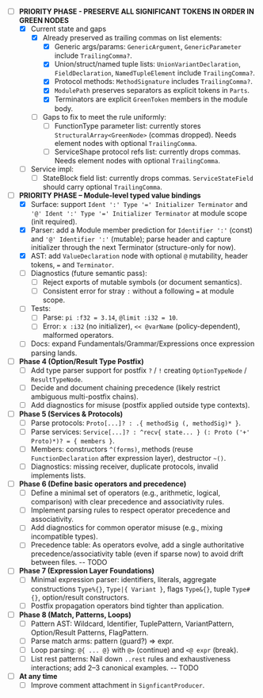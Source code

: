 - [ ] **PRIORITY PHASE - PRESERVE ALL SIGNIFICANT TOKENS IN ORDER IN GREEN NODES**
    - [x] Current state and gaps
        - [x] Already preserved as trailing commas on list elements:
            - [x] Generic args/params: `GenericArgument`, `GenericParameter` include `TrailingComma?`.
            - [x] Union/struct/named tuple lists: `UnionVariantDeclaration`, `FieldDeclaration`, `NamedTupleElement` include `TrailingComma?`.
            - [x] Protocol methods: `MethodSignature` includes `TrailingComma?`.
            - [x] `ModulePath` preserves separators as explicit tokens in `Parts`.
            - [x] Terminators are explicit `GreenToken` members in the module body.
        - [ ] Gaps to fix to meet the rule uniformly:
            - [ ] FunctionType parameter list: currently stores `StructuralArray<GreenNode>` (commas dropped). Needs element nodes with optional `TrailingComma`.
            - [ ] ServiceShape protocol refs list: currently drops commas. Needs element nodes with optional `TrailingComma`.
    - [ ] Service impl:
        - [ ] StateBlock field list: currently drops commas. `ServiceStateField` should carry optional `TrailingComma`.

- [ ] **PRIORITY PHASE – Module-level typed value bindings**
    - [x] Surface: support `Ident ':' Type '=' Initializer Terminator` and `'@' Ident ':' Type '=' Initializer Terminator` at module scope (init required).
    - [x] Parser: add a Module member prediction for `Identifier ':'` (const) and `'@' Identifier ':'` (mutable); parse header and capture initializer through the next Terminator (structure-only for now).
    - [x] AST: add `ValueDeclaration` node with optional `@` mutability, header tokens, `=` and `Terminator`.
    - [ ] Diagnostics (future semantic pass):
        - [ ] Reject exports of mutable symbols (or document semantics).
        - [ ] Consistent error for stray `:` without a following `=` at module scope.
    - [ ] Tests:
        - [ ] Parse: `pi :f32 = 3.14`, `@limit :i32 = 10`.
        - [ ] Error: `x :i32` (no initializer), `<< @varName` (policy-dependent), malformed operators.
    - [ ] Docs: expand Fundamentals/Grammar/Expressions once expression parsing lands.
- [ ] **Phase 4 (Option/Result Type Postfix)**
    - [ ] Add type parser support for postfix `?` / `!` creating `OptionTypeNode` / `ResultTypeNode`.
    - [ ] Decide and document chaining precedence (likely restrict ambiguous multi-postfix chains).
    - [ ] Add diagnostics for misuse (postfix applied outside type contexts).
- [ ] **Phase 5 (Services & Protocols)**
    - [ ] Parse protocols: `Proto[...]? : .{ methodSig (, methodSig)* }`.
    - [ ] Parse services: `Service[...]? : ^recv{ state... } (: Proto ('+' Proto)*)? = { members }`.
    - [ ] Members: constructors `^(forms)`, methods (reuse `FunctionDeclaration` after expression layer), destructor `~()`.
    - [ ] Diagnostics: missing receiver, duplicate protocols, invalid implements lists.
- [ ] **Phase 6 (Define basic operators and precedence)**
    - [ ] Define a minimal set of operators (e.g., arithmetic, logical, comparison) with clear precedence and associativity rules.
    - [ ] Implement parsing rules to respect operator precedence and associativity.
    - [ ] Add diagnostics for common operator misuse (e.g., mixing incompatible types).
    - [ ] Precedence table: As operators evolve, add a single authoritative precedence/associativity table (even if sparse now) to avoid drift between files. -- TODO
- [ ] **Phase 7 (Expression Layer Foundations)**
    - [ ] Minimal expression parser: identifiers, literals, aggregate constructions `Type%{}`, `Type|{ Variant }`, flags `Type&{}`, tuple `Type#{}`, option/result constructors.
    - [ ] Postfix propagation operators bind tighter than application.
- [ ] **Phase 8 (Match, Patterns, Loops)**
    - [ ] Pattern AST: Wildcard, Identifier, TuplePattern, VariantPattern, Option/Result Patterns, FlagPattern.
    - [ ] Parse match arms: pattern (guard?) => expr.
    - [ ] Loop parsing: `@{ ... @}` with `@>` (continue) and `<@ expr` (break).
    - [ ] List rest patterns: Nail down `..rest` rules and exhaustiveness interactions; add 2–3 canonical examples. -- TODO
- [ ] **At any time**
    - [ ] Improve comment attachment in `SignficantProducer`.
